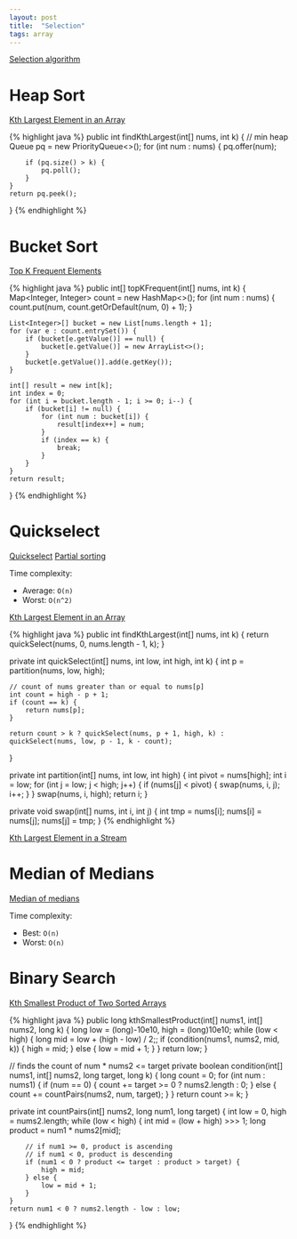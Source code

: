 ```yaml
---
layout: post
title:  "Selection"
tags: array
---
```

[Selection algorithm](https://en.wikipedia.org/wiki/Selection_algorithm)

# Heap Sort

[Kth Largest Element in an Array][kth-largest-element-in-an-array]

{% highlight java %}
public int findKthLargest(int[] nums, int k) {
    // min heap
    Queue<Integer> pq = new PriorityQueue<>();
    for (int num : nums) {
        pq.offer(num);

        if (pq.size() > k) {
            pq.poll();    
        }
    }
    return pq.peek();
}
{% endhighlight %}

# Bucket Sort

[Top K Frequent Elements][top-k-frequent-elements]

{% highlight java %}
public int[] topKFrequent(int[] nums, int k) {
    Map<Integer, Integer> count = new HashMap<>();
    for (int num : nums) {
        count.put(num, count.getOrDefault(num, 0) + 1);
    }

    List<Integer>[] bucket = new List[nums.length + 1];
    for (var e : count.entrySet()) {
        if (bucket[e.getValue()] == null) {
            bucket[e.getValue()] = new ArrayList<>();
        }
        bucket[e.getValue()].add(e.getKey());
    }

    int[] result = new int[k];
    int index = 0;
    for (int i = bucket.length - 1; i >= 0; i--) {
        if (bucket[i] != null) {
            for (int num : bucket[i]) {
                result[index++] = num;
            }
            if (index == k) {
                break;
            }
        }
    }
    return result;
}
{% endhighlight %}

# Quickselect

[Quickselect](https://en.wikipedia.org/wiki/Quickselect)
[Partial sorting](https://en.wikipedia.org/wiki/Partial_sorting)

Time complexity: 
* Average: `O(n)`
* Worst: `O(n^2)`

[Kth Largest Element in an Array][kth-largest-element-in-an-array]

{% highlight java %}
public int findKthLargest(int[] nums, int k) {
    return quickSelect(nums, 0, nums.length - 1, k);
}

private int quickSelect(int[] nums, int low, int high, int k) {
    int p = partition(nums, low, high);

    // count of nums greater than or equal to nums[p]
    int count = high - p + 1;
    if (count == k) {
        return nums[p];
    }

    return count > k ? quickSelect(nums, p + 1, high, k) : quickSelect(nums, low, p - 1, k - count);
}

private int partition(int[] nums, int low, int high) {
    int pivot = nums[high];
    int i = low;
    for (int j = low; j < high; j++) {
        if (nums[j] < pivot) {
            swap(nums, i, j);
            i++;
        }
    }
    swap(nums, i, high);
    return i;
}

private void swap(int[] nums, int i, int j) {
    int tmp = nums[i];
    nums[i] = nums[j];
    nums[j] = tmp;
}
{% endhighlight %}

[Kth Largest Element in a Stream][kth-largest-element-in-a-stream]

# Median of Medians

[Median of medians](https://en.wikipedia.org/wiki/Median_of_medians)

Time complexity:
* Best: `O(n)`
* Worst: `O(n)`

# Binary Search

[Kth Smallest Product of Two Sorted Arrays][kth-smallest-product-of-two-sorted-arrays]

{% highlight java %}
public long kthSmallestProduct(int[] nums1, int[] nums2, long k) {
    long low = (long)-10e10, high = (long)10e10;
    while (low < high) {
        long mid = low + (high - low) / 2;;
        if (condition(nums1, nums2, mid, k)) {
            high = mid;
        } else {
            low = mid + 1;
        }
    }
    return low;
}

// finds the count of num * nums2 <= target
private boolean condition(int[] nums1, int[] nums2, long target, long k) {
    long count = 0;
    for (int num : nums1) {
        if (num == 0) {
            count += target >= 0 ? nums2.length : 0;
        } else {
            count += countPairs(nums2, num, target);
        }
    }
    return count >= k;
}

private int countPairs(int[] nums2, long num1, long target) {
    int low = 0, high = nums2.length;
    while (low < high) {
        int mid = (low + high) >>> 1;
        long product = num1 * nums2[mid];

        // if num1 >= 0, product is ascending
        // if num1 < 0, product is descending
        if (num1 < 0 ? product <= target : product > target) {
            high = mid;
        } else {
            low = mid + 1;
        }
    }
    return num1 < 0 ? nums2.length - low : low;
}
{% endhighlight %}

[kth-largest-element-in-a-stream]: https://leetcode.com/problems/kth-largest-element-in-a-stream/
[kth-largest-element-in-an-array]: https://leetcode.com/problems/kth-largest-element-in-an-array/
[kth-smallest-product-of-two-sorted-arrays]: https://leetcode.com/problems/kth-smallest-product-of-two-sorted-arrays/
[top-k-frequent-elements]: https://leetcode.com/problems/top-k-frequent-elements/
